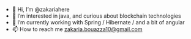 - 👋 Hi, I’m @zakariahere
- 👀 I’m interested in java, and curious about blockchain technologies
- 🌱 I’m currently working with Spring / Hibernate / and a bit of angular
- 📫 How to reach me zakaria.bouazza10@gmail.com
